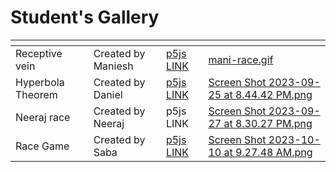 # Student's Gallery

<table data-card-size="large" data-view="cards"><thead><tr><th></th><th></th><th></th><th data-hidden data-card-cover data-type="files"></th></tr></thead><tbody><tr><td>Receptive vein</td><td>Created by Maniesh</td><td><a href="https://editor.p5js.org/Maniesh/sketches/3wVZgPQd0">p5js LINK</a></td><td><a href="../.gitbook/assets/mani-race.gif">mani-race.gif</a></td></tr><tr><td>Hyperbola Theorem</td><td>Created by Daniel</td><td><a href="https://editor.p5js.org/danieltio/sketches/N_CFvPN5s">p5js LINK</a></td><td><a href="../.gitbook/assets/Screen Shot 2023-09-25 at 8.44.42 PM.png">Screen Shot 2023-09-25 at 8.44.42 PM.png</a></td></tr><tr><td>Neeraj race</td><td>Created by Neeraj</td><td>p5js LINK</td><td><a href="../.gitbook/assets/Screen Shot 2023-09-27 at 8.30.27 PM.png">Screen Shot 2023-09-27 at 8.30.27 PM.png</a></td></tr><tr><td>Race Game</td><td>Created by Saba</td><td><a href="https://editor.p5js.org/san.a_4/sketches/PgdIRkzdk">p5js LINK</a></td><td><a href="../.gitbook/assets/Screen Shot 2023-10-10 at 9.27.48 AM.png">Screen Shot 2023-10-10 at 9.27.48 AM.png</a></td></tr></tbody></table>
